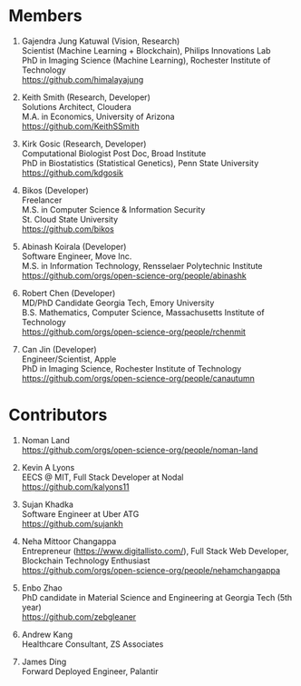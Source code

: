 # Members

1. Gajendra Jung Katuwal (Vision, Research)   
Scientist (Machine Learning + Blockchain), Philips Innovations Lab  
PhD in Imaging Science (Machine Learning), Rochester Institute of Technology  
https://github.com/himalayajung

2. Keith Smith (Research, Developer)       
Solutions Architect, Cloudera   
M.A. in Economics, University of Arizona    
https://github.com/KeithSSmith

3. Kirk Gosic (Research, Developer)  
Computational Biologist Post Doc, Broad Institute   
PhD in Biostatistics (Statistical Genetics), Penn State University    
https://github.com/kdgosik

4. Bikos (Developer)  
Freelancer    
M.S. in Computer Science & Information Security   
St. Cloud State University    
https://github.com/bikos

5. Abinash Koirala (Developer)    
Software Engineer, Move Inc.    
M.S. in Information Technology, Rensselaer Polytechnic Institute    
https://github.com/orgs/open-science-org/people/abinashk

6. Robert Chen (Developer)     
MD/PhD Candidate Georgia Tech, Emory University   
B.S. Mathematics, Computer Science, Massachusetts Institute of Technology   
https://github.com/orgs/open-science-org/people/rchenmit

7. Can Jin (Developer)  
Engineer/Scientist, Apple   
PhD in Imaging Science, Rochester Institute of Technology   
https://github.com/orgs/open-science-org/people/canautumn

# Contributors

1. Noman Land         
https://github.com/orgs/open-science-org/people/noman-land

2. Kevin A Lyons    
EECS @ MIT, Full Stack Developer at Nodal   
https://github.com/kalyons11

3. Sujan Khadka     
Software Engineer at Uber ATG   
https://github.com/sujankh

4. Neha Mittoor Changappa    
Entrepreneur (https://www.digitallisto.com/), Full Stack Web Developer, Blockchain Technology Enthusiast    
https://github.com/orgs/open-science-org/people/nehamchangappa

5. Enbo Zhao    
PhD candidate in Material Science and Engineering at Georgia Tech (5th year)   
https://github.com/zebgleaner

6. Andrew Kang  
Healthcare Consultant, ZS Associates 

7. James Ding  
Forward Deployed Engineer, Palantir

